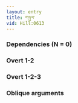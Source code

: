 ```yaml
---
layout: entry
title: གཉུལ་
vid: Hill:0613
---
```

### Dependencies (N = 0)


### Overt 1-2


### Overt 1-2-3


### Oblique arguments
